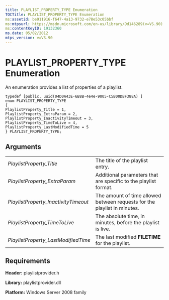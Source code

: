 ```yaml
---
title: PLAYLIST_PROPERTY_TYPE Enumeration
TOCTitle: PLAYLIST_PROPERTY_TYPE Enumeration
ms:assetid: be911916-f647-4a13-9732-e78e53c05bbf
ms:mtpsurl: https://msdn.microsoft.com/en-us/library/Dd146289(v=VS.90)
ms:contentKeyID: 19132360
ms.date: 05/02/2012
mtps_version: v=VS.90
---
```


# PLAYLIST\_PROPERTY\_TYPE Enumeration

An enumeration provides a list of properties of a playlist.

    typedef [public, uuid(04D0A43E-6B8B-4e4e-9005-C5B00DBF388A) ]
    enum PLAYLIST_PROPERTY_TYPE
    {
    PlaylistProperty_Title = 1,
    PlaylistProperty_ExtraParam = 2,
    PlaylistProperty_InactivityTimeout = 3,
    PlaylistProperty_TimeToLive = 4,
    PlaylistProperty_LastModifiedTime = 5
    } PLAYLIST_PROPERTY_TYPE;

## Arguments

|||
|--- |--- |
|*PlaylistProperty_Title*|The title of the playlist entry.|
|*PlaylistProperty_ExtraParam*|Additional parameters that are specific to the playlist format.|
|*PlaylistProperty_InactivityTimeout*|The amount of time allowed between requests for the playlist in minutes.|
|*PlaylistProperty_TimeToLive*|The absolute time, in minutes, before the playlist is live.|
|*PlaylistProperty_LastModifiedTime*|The last modified **FILETIME** for the playlist.|


## Requirements

**Header:** playlistprovider.h

**Library:** playlistprovider.dll

**Platform:** Windows Server 2008 family

